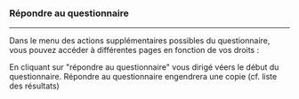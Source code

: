 ### Répondre au questionnaire

---

Dans le menu des actions supplémentaires possibles du questionnaire, vous pouvez accéder à différentes pages en fonction de vos droits : 

En cliquant sur "répondre au questionnaire" vous dirigé véers le début du questionnaire. Répondre au questionnaire engendrera une copie \(cf. liste des résultats\)

